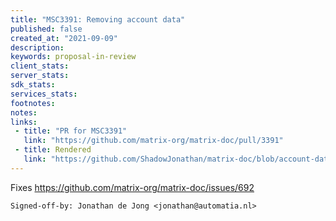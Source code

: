 ```yaml
---
title: "MSC3391: Removing account data"
published: false
created_at: "2021-09-09"
description:
keywords: proposal-in-review
client_stats:
server_stats:
sdk_stats:
services_stats:
footnotes:
notes:
links:
 - title: "PR for MSC3391"
   link: "https://github.com/matrix-org/matrix-doc/pull/3391"
 - title: Rendered
   link: "https://github.com/ShadowJonathan/matrix-doc/blob/account-data-delete/proposals/3391-account-data-delete.md"
---
```


Fixes https://github.com/matrix-org/matrix-doc/issues/692

`Signed-off-by: Jonathan de Jong <jonathan@automatia.nl>`
